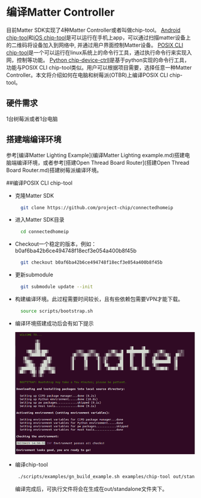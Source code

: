 # 编译Matter Controller

目前Matter SDK实现了4种Matter Controller或者叫做chip-tool。
[Android chip-tool](https://github.com/project-chip/connectedhomeip/tree/master/src/android/CHIPTool)和[iOS chip-tool](https://github.com/project-chip/connectedhomeip/tree/master/src/darwin/CHIPTool
)是可以运行在手机上app，可以通过扫描matter设备上的二维码将设备加入到网络中, 并通过用户界面控制Matter设备。
[POSIX CLI chip-tool](https://github.com/project-chip/connectedhomeip/tree/master/examples/chip-tool
)是一个可以运行在linux系统上的命令行工具，通过执行命令行来实现入网，控制等功能。
[Python chip-device-ctrll](https://github.com/project-chip/connectedhomeip/tree/master/src/controller/python)是基于python实现的命令行工具，功能与POSIX CLI chip-tool类似。用户可以根据项目需要，选择任意一种Matter Controller。本文将介绍如何在电脑和树莓派(OTBR)上编译POSIX CLI chip-tool。


## 硬件需求
1台树莓派或者1台电脑


## 搭建端编译环境
参考[编译Matter Lighting Example](编译Matter Lighting example.md)搭建电脑端编译环境，或者参考[搭建Open Thread Board Router](搭建Open Thread Board Router.md)搭建树莓派编译环境。

  
##编译POSIX CLI chip-tool
  
- 克隆Matter SDK


  ```bash
	git clone https://github.com/project-chip/connectedhomeip
  ```
- 进入Matter SDK目录

  ```bash
	cd connectedhomeip
  ```
- Checkout一个稳定的版本，例如：b0af6ba42b6ce494748f18ecf3e054a400b8f45b

  ```bash
	git checkout b0af6ba42b6ce494748f18ecf3e054a400b8f45b
  ```
- 更新submodule

  ```bash
	git submodule update --init
  ```
- 构建编译环境。此过程需要时间较长，且有些依赖包需要VPN才能下载。

  ```bash
	source scripts/bootstrap.sh
  ```
  
- 编译环境搭建成功后会有如下提示

  ![Image](docs/build.png)
  
  
- 编译chip-tool

  ```bash
   ./scripts/examples/gn_build_example.sh examples/chip-tool out/standalone 
  ```
  
  编译完成后，可执行文件将会在生成在out/standalone文件夹下。

	  
  



